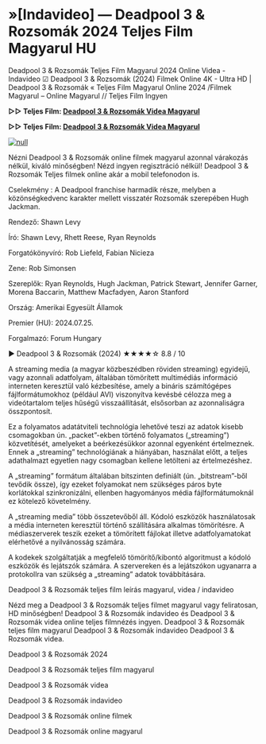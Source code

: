 # »[Indavideo] — Deadpool 3 & Rozsomák 2024 Teljes Film Magyarul HU

Deadpool 3 & Rozsomák Teljes Film Magyarul 2024 Online Videa - Indavideo ☑ Deadpool 3 & Rozsomák (2024) Filmek Online 4K - Ultra HD | Deadpool 3 & Rozsomák « Teljes Film Magyarul Online 2024 /Filmek Magyarul – Online Magyarul // Teljes Film Ingyen

**▷▷ Teljes Film: [Deadpool 3 & Rozsomák Videa Magyarul](https://t.co/dRlBwCS5jr)**

**▷▷ Teljes Film: [Deadpool 3 & Rozsomák Videa Magyarul](https://t.co/dRlBwCS5jr)**

[![null](https://static.wixstatic.com/media/855a25_043b5abeb4ae4d35ac003198e7fe56ed~mv2.gif)](https://t.co/dRlBwCS5jr)

Nézni Deadpool 3 & Rozsomák online filmek magyarul azonnal várakozás nélkül, kiváló minőségben! Nézd ingyen regisztráció nélkül! Deadpool 3 & Rozsomák Teljes filmek online akár a mobil telefonodon is.

Cselekmény : A Deadpool franchise harmadik része, melyben a közönségkedvenc karakter mellett visszatér Rozsomák szerepében Hugh Jackman.

Rendező: Shawn Levy

Író: Shawn Levy, Rhett Reese, Ryan Reynolds

Forgatókönyvíró: Rob Liefeld, Fabian Nicieza

Zene: Rob Simonsen

Szereplők: Ryan Reynolds, Hugh Jackman, Patrick Stewart, Jennifer Garner, Morena Baccarin, Matthew Macfadyen, Aaron Stanford

Ország: Amerikai Egyesült Államok

Premier (HU): 2024.07.25.

Forgalmazó: Forum Hungary

▶️ Deadpool 3 & Rozsomák (2024) ★★★★☆ 8.8 / 10

A streaming media (a magyar közbeszédben röviden streaming) egyidejű, vagy azonnali adatfolyam, általában tömörített multimédiás információ interneten keresztül való kézbesítése, amely a bináris számítógépes fájlformátumokhoz (például AVI) viszonyítva kevésbé célozza meg a videótartalom teljes hűségű visszaállítását, elsősorban az azonnaliságra összpontosít.

Ez a folyamatos adatátviteli technológia lehetővé teszi az adatok kisebb csomagokban ún. „packet”-ekben történő folyamatos („streaming”) közvetítését, amelyeket a beérkezésükkor azonnal egyenként értelmeznek. Ennek a „streaming” technológiának a hiányában, használat előtt, a teljes adathalmazt egyetlen nagy csomagban kellene letölteni az értelmezéshez.

A „streaming” formátum általában bitszinten definiált (ún. „bitstream”-ből tevődik össze), így ezeket folyamokat nem szükséges páros byte korlátokkal szinkronizálni, ellenben hagyományos média fájlformátumoknál ez kötelező követelmény.

A „streaming media” több összetevőből áll. Kódoló eszközök használatosak a média interneten keresztül történő szállítására alkalmas tömörítésre. A médiaszerverek teszik ezeket a tömörített fájlokat illetve adatfolyamatokat elérhetővé a nyilvánosság számára.

A kodekek szolgáltatják a megfelelő tömörítő/kibontó algoritmust a kódoló eszközök és lejátszók számára. A szervereken és a lejátszókon ugyanarra a protokollra van szükség a „streaming” adatok továbbítására.

Deadpool 3 & Rozsomák teljes film leírás magyarul, videa / indavideo

Nézd meg a Deadpool 3 & Rozsomák teljes filmet magyarul vagy feliratosan, HD minőségben! Deadpool 3 & Rozsomák indavideo és Deadpool 3 & Rozsomák videa online teljes filmnézés ingyen. Deadpool 3 & Rozsomák teljes film magyarul Deadpool 3 & Rozsomák indavideo Deadpool 3 & Rozsomák videa.

Deadpool 3 & Rozsomák 2024

Deadpool 3 & Rozsomák teljes film magyarul

Deadpool 3 & Rozsomák videa

Deadpool 3 & Rozsomák indavideo

Deadpool 3 & Rozsomák online filmek

Deadpool 3 & Rozsomák online magyarul
